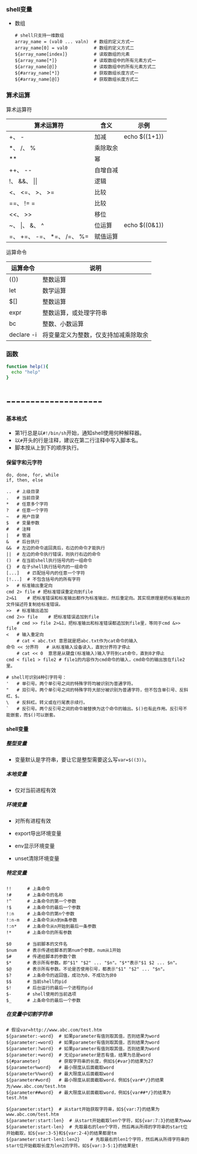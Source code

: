 ### shell变量

- 数组

  ```
  # shell只支持一维数组
  array_name = (val0 ... valn)	# 数组的定义方式一
  array_name[0] = val0			# 数组的定义方式二
  ${array_name[index]}			# 读取数组的元素
  ${array_name[*]}				# 读取数组中的所有元素方式一
  ${array_name[@]}				# 读取数组中的所有元素方式二
  ${#array_name[*]}				# 获取数组长度方式一
  ${#array_name[@]}				# 获取数组长度方式二
  ```

### 算术运算

算术运算符

| 算术运算符                 | **含义** | 示例          |
| -------------------------- | -------- | ------------- |
| +、 -                      | 加减     | echo $((1+1)) |
| *、 /、 %                  | 乘除取余 |               |
| **                         | 幂       |               |
| ++、 --                    | 自增自减 |               |
| !、 &&、 \|\|              | 逻辑     |               |
| <、 <=、 >、 >=            | 比较     |               |
| ==、 != =                  | 比较     |               |
| <<、 >>                    | 移位     |               |
| ~、 \|、 &、 ^             | 位运算   | echo $((0&1)) |
| =、 +=、 -=、 *=、 /=、 %= | 赋值运算 |               |

运算命令

| 运算命令   | 说明                                 |
| ---------- | ------------------------------------ |
| (())       | 整数运算                             |
| let        | 数学运算                             |
| $[]        | 整数运算                             |
| expr       | 整数运算，或处理字符串               |
| bc         | 整数、小数运算                       |
| declare -i | 将变量定义为整数，仅支持加减乘除取余 |



### 函数

```bash
function help(){
  echo "help"
}
```



# --------------------

#### 基本格式

  * 第1行总是以`#!/bin/sh`开始，通知shell使用何种解释器。
  * 以`#`开头的行是注释，建议在第二行注释中写入脚本名。
  * 脚本按从上到下的顺序执行。

#### 保留字和元字符

```
do, done, for, while
if, then, else
```

```shell
..	# 上级目录
.	# 当前目录
*	# 任意多个字符
?	# 任意一个字符
~	# 用户目录
$	# 变量参数
#	# 注释
|	# 管道
&	# 后台执行
&&	# 左边的命令返回真后，右边的命令才能执行
||	# 左边的命令执行错误，则执行右边的命令
()	# 在当前shell执行括号内的一组命令
{}	# 在子shell执行括号内的一组命令
[...]	# 匹配括号内的任意一个字符
[!...]	# 不包含括号内的所有字符
>	# 标准输出重定向
cmd 2> file	# 把标准错误重定向到file
2>&1	# 把标准错误和标准输出都作为标准输出，然后重定向。其实现原理是把标准输出的文件描述符复制给标准错误。
>>	# 标准输出追加
cmd 2>> file	# 把标准错误追加到file
	# cmd >> file 2>&1，把标准输出和标准错误都追加到file里，等同于cmd &>> file
<	# 输入重定向
	# cat < abc.txt 意思就是把abc.txt作为cat命令的输入
命令 << 分界符	# 从标准输入设备读入，直到分界符才停止
	# cat << 0	意思是从键盘(标准输入)输入字符到cat命令，直到0才停止
cmd < file1 > file2	# file1的内容作为cmd命令的输入，cmd命令的输出放在file2里。

# shell可识别4种引字符号：
'	# 单引号。两个单引号之间的特殊字符均被识别为普通字符。
"	# 双引号。两个单引号之间的特殊字符大部分被识别为普通字符，但不包含单引号、反斜杠、$。
\	# 反斜杠。转义或在行尾表示续行。
`	# 反引号。两个反引号之间的命令被替换为这个命令的输出。$()也有此作用。反引号不能嵌套，而$()可以嵌套。
```

#### shell变量

##### 整型变量

- 变量默认是字符串，要让它是整型需要这么写`var=$((3))`。

##### 本地变量

- 仅对当前进程有效

##### 环境变量

- 对所有进程有效

- export导出环境变量
- env显示环境变量
- unset清除环境变量

##### 特定变量

```
!!		# 上条命令
!#		# 上条命令的名称
!^		# 上条命令的第一个参数
!$		# 上条命令的最后一个参数
!:n		# 上条命令的第n个参数
!:n-m	# 上条命令从n到m条参数
!:n*	# 上条命令从n开始到最后一条参数
!*		# 上条命令的所有参数

$0		# 当前脚本的文件名
$num	# 表示传递给脚本的第num个参数，num从1开始
$#		# 传递给脚本的参数个数
$*		# 表示所有参数。即"$1" "$2" ... "$n"。"$*"表示"$1 $2 ... $n"。
$@		# 表示所有参数。不论是否使用引号，都表示"$1" "$2" ... "$n"。
$?		# 上条命令的返回值，成功为0，不成功为非0
$$		# 当前shell的pid
$!		# 后台运行的最后一个进程的pid
$-		# shell使用的当前选项
$_		# 上条命令的最后一个参数
```

##### 在变量中切割字符串

```
# 假设var=http://www.abc.com/test.htm
${parameter:-word}	# 如果parameter有值则取其值，否则结果为word
${parameter:=word}	# 如果parameter有值则取其值，否则结果为word
${parameter:?word}	# 如果parameter有值则取其值，否则结果为word
${parameter:+word}	# 无论parameter是否有值，结果为总是word
${#parameter}		# 获取字符串的长度，例如${#var}的结果为27
${parameter%word} 	# 最小限度从后面截取word
${parameter%%word} 	# 最大限度从后面截取word
${parameter#word} 	# 最小限度从前面截取word，例如${var#*/}的结果为/www.abc.com/test.htm
${parameter##word} 	# 最大限度从前面截取word，例如${var##*/}的结果为test.htm

${parameter:start}	# 从start开始获取字符串，如${var:7}的结果为www.abc.com/test.htm
${parameter:start:len}	# 从start开始截取len个字符，如${var:7:3}的结果为www
${parameter:start-len}	# 先取最右的len个字符，然后再从所得的字符串的start位开始截取，如${var:3-5}和${var:2-4}的结果都是tm
${parameter:start-len1:len2}	# 先取最右的len1个字符，然后再从所得字符串的start位开始截取长度为len2的字符。如${var:3-5:1}的结果是t
```

